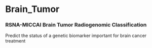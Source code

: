 # Brain_Tumor
### RSNA-MICCAI Brain Tumor Radiogenomic Classification
Predict the status of a genetic biomarker important for brain cancer treatment
